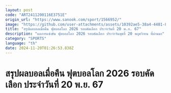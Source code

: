 ```yaml
---
layout: post
code: "ART2411200116E3751E"
origin_url: "https://www.sanook.com/sport/1566952/"
image: "https://github.com/user-attachments/assets/10392ae5-38a4-4481-8cab-88bce1076320"
title: "สรุปผลบอลเมื่อคืน ฟุตบอลโลก 2026 รอบคัดเลือก ประจำวันที่ 20 พ.ย. 67"
description: "ผลการแข่งขัน ฟุตบอลโลก 2026 รอบคัดเลือก ประจำวันพุธที่ 20 พฤศจิายน ที่ผ่านมา"
category: "SPORTS"
language: "th"
date: 2024-11-20T01:26:53.838Z
---
```


# สรุปผลบอลเมื่อคืน ฟุตบอลโลก 2026 รอบคัดเลือก ประจำวันที่ 20 พ.ย. 67